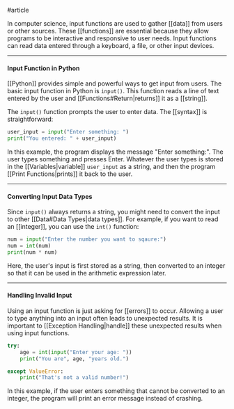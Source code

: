 #article

In computer science, input functions are used to gather [[data]] from users or other sources. These [[functions]] are essential because they allow programs to be interactive and responsive to user needs. Input functions can read data entered through a keyboard, a file, or other input devices.

---
#### Input Function in Python

[[Python]] provides simple and powerful ways to get input from users. The basic input function in Python is `input()`. This function reads a line of text entered by the user and [[Functions#Return|returns]] it as a [[string]].

The `input()` function prompts the user to enter data. The [[syntax]] is straightforward:


```python
user_input = input("Enter something: ")
print("You entered: " + user_input)
```


In this example, the program displays the message "Enter something:". The user types something and presses Enter. Whatever the user types is stored in the [[Variables|variable]] `user_input` as a string, and then the program [[Print Functions|prints]] it back to the user.

---
#### Converting Input Data Types

Since `input()` always returns a string, you might need to convert the input to other [[Data#Data Types|data types]]. For example, if you want to read an [[integer]], you can use the `int()` function:

```python
num = input("Enter the number you want to sqaure:")
num = int(num)
print(num * num)
```

Here, the user's input is first stored as a string, then converted to an integer so that it can be used in the arithmetic expression later.

---
#### Handling Invalid Input

Using an input function is just asking for [[errors]] to occur. Allowing a user to type anything into an input often leads to unexpected results. It is important to [[Exception Handling|handle]] these unexpected results when using input functions.

```python
try:    
	age = int(input("Enter your age: "))
	print("You are", age, "years old.")

except ValueError:     
	print("That's not a valid number!")
```

In this example, if the user enters something that cannot be converted to an integer, the program will print an error message instead of crashing.